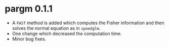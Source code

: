 # pargm 0.1.1
* A `FAST` method is added which computes the Fisher information and then solves 
  the normal equation as in `speedglm`. 
* One change which decreased the computation time.
* Minor bug fixes.
